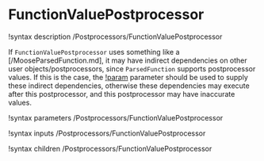 # FunctionValuePostprocessor

!syntax description /Postprocessors/FunctionValuePostprocessor

If `FunctionValuePostprocessor` uses something like a [/MooseParsedFunction.md],
it may have indirect dependencies on other user objects/postprocessors, since
`ParsedFunction` supports postprocessor values. If this is the case, the
[!param](/Postprocessors/FunctionValuePostprocessor/indirect_dependencies)
parameter should be used to supply these indirect dependencies, otherwise these
dependencies may execute after this postprocessor, and this postprocessor may
have inaccurate values.

!syntax parameters /Postprocessors/FunctionValuePostprocessor

!syntax inputs /Postprocessors/FunctionValuePostprocessor

!syntax children /Postprocessors/FunctionValuePostprocessor
